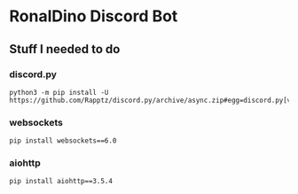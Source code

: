 # RonalDino Discord Bot

## Stuff I needed to do

### discord.py
```
python3 -m pip install -U https://github.com/Rapptz/discord.py/archive/async.zip#egg=discord.py[voice]
```

### websockets

```
pip install websockets==6.0
```

### aiohttp

```
pip install aiohttp==3.5.4
```